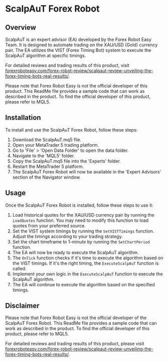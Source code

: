 # ScalpAuT Forex Robot

## Overview

ScalpAuT is an expert advisor (EA) developed by the Forex Robot Easy Team. It is designed to automate trading on the XAU/USD (Gold) currency pair. The EA utilizes the VIST (Forex Timing Bot) system to execute the ScalpAuT algorithm at specific timings.

For detailed reviews and trading results of this product, visit [forexroboteasy.com/forex-robot-review/scalpaut-review-unveiling-the-forex-timing-bots-real-results/](https://forexroboteasy.com/forex-robot-review/scalpaut-review-unveiling-the-forex-timing-bots-real-results/).

Please note that Forex Robot Easy is not the official developer of this product. This ReadMe file provides a sample code that can work as described in the product. To find the official developer of this product, please refer to MQL5.

## Installation

To install and use the ScalpAuT Forex Robot, follow these steps:

1. Download the ScalpAuT.mq5 file.
2. Open your MetaTrader 5 trading platform.
3. Go to 'File' > 'Open Data Folder' to open the data folder.
4. Navigate to the 'MQL5' folder.
5. Copy the ScalpAuT.mq5 file into the 'Experts' folder.
6. Restart the MetaTrader 5 platform.
7. The ScalpAuT Forex Robot will now be available in the 'Expert Advisors' section of the Navigator window.

## Usage

Once the ScalpAuT Forex Robot is installed, follow these steps to use it:

1. Load historical quotes for the XAU/USD currency pair by running the `LoadQuotes` function. You may need to modify this function to load quotes from your preferred source.
2. Set the VIST system timings by running the `SetVISTTimings` function. Adjust the timings according to your trading strategy.
3. Set the chart timeframe to 1-minute by running the `SetChartPeriod` function.
4. The EA will now be ready to execute the ScalpAuT algorithm.
5. The `OnTick` function checks if it's time to execute the algorithm based on the VIST timings. If it's the right timing, the `ExecuteScalpAuT` function is called.
6. Implement your own logic in the `ExecuteScalpAuT` function to execute the ScalpAuT algorithm.
7. The EA will continue to execute the algorithm based on the specified timings.

## Disclaimer

Please note that Forex Robot Easy is not the official developer of the ScalpAuT Forex Robot. This ReadMe file provides a sample code that can work as described in the product. To find the official developer of this product, please refer to MQL5.

For detailed reviews and trading results of this product, please visit [forexroboteasy.com/forex-robot-review/scalpaut-review-unveiling-the-forex-timing-bots-real-results/](https://forexroboteasy.com/forex-robot-review/scalpaut-review-unveiling-the-forex-timing-bots-real-results/).
